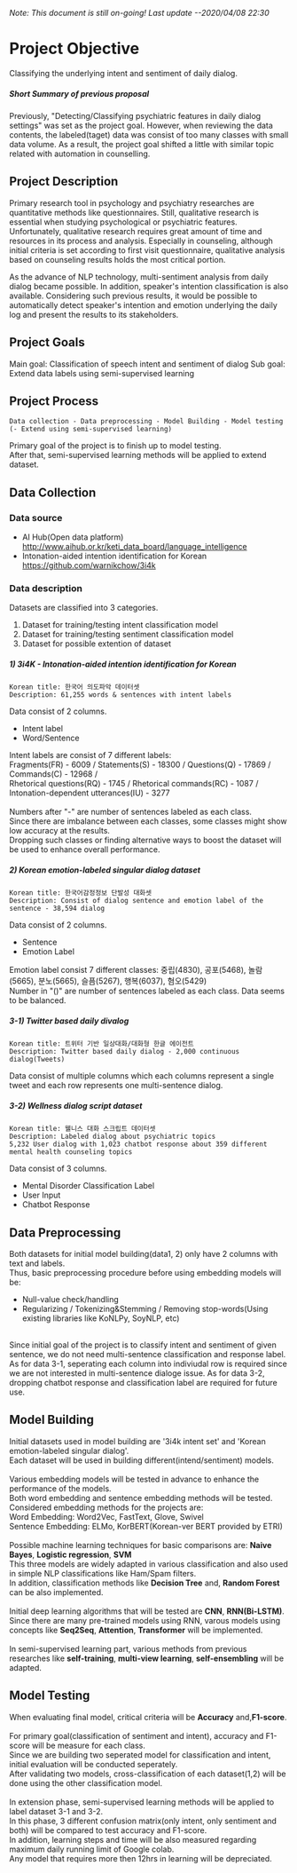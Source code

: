 *Note: This document is still on-going! Last update --2020/04/08 22:30*

# Project Objective

Classifying the underlying intent and sentiment of daily dialog.

##### Short Summary of previous proposal

Previously, "Detecting/Classifying psychiatric features in daily dialog settings" was set as the project goal.
However, when reviewing the data contents, the labeled(taget) data was consist of too many classes with small data volume. 
As a result, the project goal shifted a little with similar topic related with automation in counselling.

## Project Description

Primary research tool in psychology and psychiatry researches are quantitative methods like questionnaires.
Still, qualitative research is essential when studying psychological or psychiatric features. 
Unfortunately, qualitative research requires great amount of time and resources in its process and analysis. 
Especially in counseling, although initial criteria is set according to first visit questionnaire, 
qualitative analysis based on counseling results holds the most critical portion.

As the advance of NLP technology, multi-sentiment analysis from daily dialog became possible. 
In addition, speaker's intention classification is also available.
Considering such previous results, it would be possible to automatically detect speaker's intention and emotion
underlying the daily log and present the results to its stakeholders.

## Project Goals

Main goal: Classification of speech intent and sentiment of dialog
Sub goal: Extend data labels using semi-supervised learning

## Project Process
```
Data collection - Data preprocessing - Model Building - Model testing (- Extend using semi-supervised learning)
```
Primary goal of the project is to finish up to  model testing.<br>
After that, semi-supervised learning methods will be applied to extend dataset.<br>

## Data Collection

### Data source
- AI Hub(Open data platform) <http://www.aihub.or.kr/keti_data_board/language_intelligence> <br>
- Intonation-aided intention identification for Korean <https://github.com/warnikchow/3i4k> <br>

### Data description

Datasets are classified into 3 categories.
1) Dataset for training/testing intent classification model
2) Dataset for training/testing sentiment classification model
3) Dataset for possible extention of dataset

##### 1) 3i4K - Intonation-aided intention identification for Korean
```
Korean title: 한국어 의도파악 데이터셋
Description: 61,255 words & sentences with intent labels
```
Data consist of 2 columns.
- Intent label
- Word/Sentence

Intent labels are consist of 7 different labels: <br>
Fragments(FR) - 6009 / Statements(S) - 18300 / Questions(Q) - 17869 / Commands(C) - 12968 /<br> 
Rhetorical questions(RQ) - 1745 / Rhetorical commands(RC) - 1087 / Intonation-dependent utterances(IU) - 3277<br>
<br>
Numbers after "-" are number of sentences labeled as each class. <br>
Since there are imbalance between each classes, some classes might show low accuracy at the results. <br>
Dropping such classes or finding alternative ways to boost the dataset will be used to enhance overall performance.

##### 2) Korean emotion-labeled singular dialog dataset
```
Korean title: 한국어감정정보 단발성 대화셋 
Description: Consist of dialog sentence and emotion label of the sentence - 38,594 dialog
```
Data consist of 2 columns.
- Sentence
- Emotion Label

Emotion label consist 7 different classes: 중립(4830), 공포(5468), 놀람(5665), 분노(5665), 슬픔(5267), 행복(6037), 혐오(5429)<br>
Number in "()" are number of sentences labeled as each class. Data seems to be balanced.

##### 3-1) Twitter based daily divalog
```
Korean title: 트위터 기반 일상대화/대화형 한글 에이전트
Description: Twitter based daily dialog - 2,000 continuous dialog(Tweets)
```
Data consist of multiple columns which each columns represent a single tweet and each row represents one multi-sentence dialog.<br>

##### 3-2) Wellness dialog script dataset
```
Korean title: 웰니스 대화 스크립트 데이터셋
Description: Labeled dialog about psychiatric topics
5,232 User dialog with 1,023 chatbot response about 359 different mental health counseling topics
```
Data consist of 3 columns.
- Mental Disorder Classification Label
- User Input
- Chatbot Response

## Data Preprocessing
Both datasets for initial model building(data1, 2) only have 2 columns with text and labels.<br>
Thus, basic preprocessing procedure before using embedding models will be:
- Null-value check/handling
- Regularizing / Tokenizing&Stemming / Removing stop-words(Using existing libraries like KoNLPy, SoyNLP, etc)
<br>
Since initial goal of the project is to classify intent and sentiment of given sentence, we do not need multi-sentence classification and response label. As for data 3-1, seperating each column into indiviudal row is required since we are not interested in multi-sentence dialoge issue. As for data 3-2, dropping chatbot response and classification label are required for future use.

## Model Building

Initial datasets used in model building are '3i4k intent set' and 'Korean emotion-labeled singular dialog'.<br>
Each dataset will be used in building different(intend/sentiment) models.<br>
<br>
Various embedding models will be tested in advance to enhance the performance of the models.<br>
Both word embedding and sentence embedding methods will be tested. Considered embedding methods for the projects are:<br>
Word Embedding: Word2Vec, FastText, Glove, Swivel<br>
Sentence Embedding: ELMo, KorBERT(Korean-ver BERT provided by ETRI)<br>
<br>
Possible machine learning techniques for basic comparisons are: **Naive Bayes**, **Logistic regression**, **SVM**<br>
This three models are widely adapted in various classification and also used in simple NLP classifications like Ham/Spam filters.<br>
In addition, classification methods like **Decision Tree** and, **Random Forest** can be also implemented.<br>
<br>
Initial deep learning algorithms that will be tested are **CNN**, **RNN(Bi-LSTM)**.<br>
Since there are many pre-trained models using RNN, varous models using concepts like **Seq2Seq**, **Attention**, **Transformer** will be implemented.<br>
<br>
In semi-supervised learning part, various methods from previous researches like **self-training**, **multi-view learning**, **self-ensembling** will be adapted.

## Model Testing

When evaluating final model, critical criteria will be **Accuracy** and,**F1-score**.<br>
<br>
For primary goal(classification of sentiment and intent), accuracy and F1-score will be measure for each class.<br>
Since we are building two seperated model for classification and intent, initial evaluation will be conducted seperately.<br>
After validating two models, cross-classification of each dataset(1,2) will be done using the other classification model.<br>
<br>
In extension phase, semi-supervised learning methods will be applied to label dataset 3-1 and 3-2.<br>
In this phase, 3 different confusion matrix(only intent, only sentiment and both) will be compared to test accuracy and F1-score.
<br>
In addition, learning steps and time will be also measured regarding maximum daily running limit of Google colab.<br>
Any model that requires more then 12hrs in learning will be depreciated.<br>

